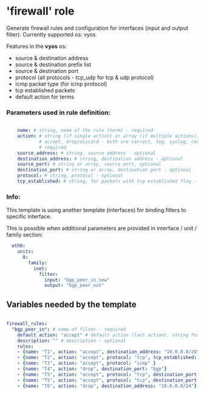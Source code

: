# 'firewall' role
Generate  firewall rules and configuration for interfaces (input and output filter).
Currently supported os: vyos

Features in the **vyos** os:
- source & destination address
- source & destination prefix list
- source & destination port
- protocol (all protocols - tcp_udp for tcp & udp protocol)
- icmp packet type (for icmp protocol)
- tcp established packets
- default action for terms

### Parameters used in rule definition:


```yaml

    name: # string, name of the rule (term) - required
    action: # string (if single action) or array (if multiple actions), currently supported actions:
            # accept, drop/discard - both are correct, log, syslog, count, sample, mirror, nextterm
            # required
    source_address: # string, source address - optional
    destination_address: # string, destination address - optional
    source_port: # string or array, source port, optional
    destination_port: # string or array, destination port - optional
    protocol: # string, protocol - optional
    tcp_established: # string, for packets with tcp established flag - optional


```

###  Info:

This template is using another template (interfaces) for binding filters to specific interface.

This is possible when additional parameters are provided in interface / unit / family section:

```yaml
  eth0:
    units:
      0:
        family:
          inet:
            filter:
              input: "bgp_peer_in_new"
              output: "bgp_peer_out"

```


## Variables needed by the template

```yaml

firewall_rules:
  "bgp_peer_in": # name of filter - required
    default_action: "accept" # default action (last action), string for single action or array ["action1", "action2"] for multiple actions - optional
    description: "" # description - optional
    rules:
    - {name: "T1", action: "accept", destination_address: "10.0.0.0/28"}
    - {name: "T2", action: "accept", protocol: "tcp", tcp_established: "yes"}
    - {name: "T3", action: "accept", protocol: "icmp" }
    - {name: "T4", action: "drop", destination_port: "bgp"}
    - {name: "T5", action: "accept", protocol: "tcp", destination_port: "80", destination_address: "10.0.0.0/24"}
    - {name: "T5", action: "accept", protocol: "tcp", destination_port: "443", destination_address: "10.0.0.0/24"}
    - {name: "T6", action: "drop", destination_address: "10.0.0.0/24"}
```

